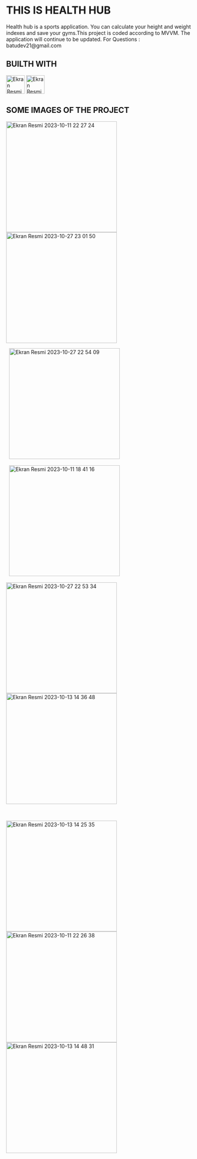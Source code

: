 <h1>THIS IS HEALTH HUB</h1>
<p1>
Health hub is a sports application. You can calculate your height and weight indexes and save your gyms.This project is coded according to MVVM. The application will continue to be updated.
For Questions : batudev21@gmail.com
  
</p1>

<h2>BUILTH WITH</h2>
<p3>

<img width="50" alt="Ekran Resmi 2023-10-13 15 20 52" src="https://github.com/batuakdogan/HealthHub/assets/77547523/cc8598de-0886-42f1-8891-ae65d66be26d">
<img width="50" alt="Ekran Resmi 2023-10-13 15 19 52" src="https://github.com/batuakdogan/HealthHub/assets/77547523/1bcea417-cba0-4132-ab0e-fec7f3f8db39">

  



</p3>

<h2>SOME IMAGES OF THE PROJECT</h2>


<img width="300" alt="Ekran Resmi 2023-10-11 22 27 24" src="https://github.com/batuakdogan/HealthHub/assets/77547523/02a794c6-8525-4b46-a5e1-db92d7d24c73">
<img width="300" alt="Ekran Resmi 2023-10-27 23 01 50" src="https://github.com/batuakdogan/HealthHub/assets/77547523/cf761ead-d320-451f-b36f-2437304fcc0c">





&nbsp;
<img width="300" alt="Ekran Resmi 2023-10-27 22 54 09" src="https://github.com/batuakdogan/HealthHub/assets/77547523/3391192b-3a5b-4c8c-9446-47f71db60870">




&nbsp;
<img width="300" alt="Ekran Resmi 2023-10-11 18 41 16" src="https://github.com/batuakdogan/HealthHub/assets/77547523/44a4aec7-f693-4e8f-8ac0-03b8cce8dfae">


<img width="300" alt="Ekran Resmi 2023-10-27 22 53 34" src="https://github.com/batuakdogan/HealthHub/assets/77547523/3dd774f2-7e4d-464d-b58d-2d2976a5b4c6">




<img width="300" alt="Ekran Resmi 2023-10-13 14 36 48" src="https://github.com/batuakdogan/HealthHub/assets/77547523/fcbf4fd2-3ecb-469f-850d-340b2813e507">









&nbsp;


<img width="300" alt="Ekran Resmi 2023-10-13 14 25 35" src="https://github.com/batuakdogan/HealthHub/assets/77547523/10d976e6-2647-4ec5-8619-2e89024a617b">





<img width="300" alt="Ekran Resmi 2023-10-11 22 26 38" src="https://github.com/batuakdogan/HealthHub/assets/77547523/d1e20a0d-fb7f-4e56-b7d5-889072dde432">




  

<img width="300" alt="Ekran Resmi 2023-10-13 14 48 31" src="https://github.com/batuakdogan/HealthHub/assets/77547523/d4704fe4-63dd-4fa1-8aab-377a86f911e2">







